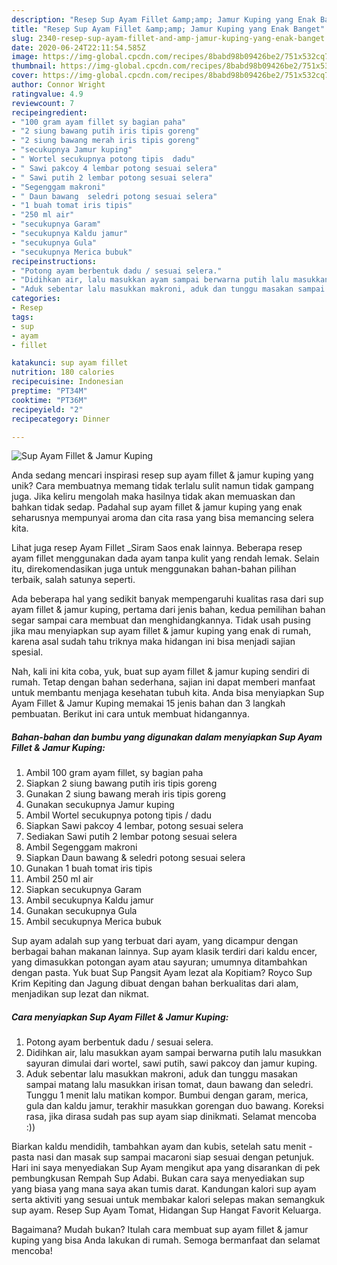 ```yaml
---
description: "Resep Sup Ayam Fillet &amp;amp; Jamur Kuping yang Enak Banget"
title: "Resep Sup Ayam Fillet &amp;amp; Jamur Kuping yang Enak Banget"
slug: 2340-resep-sup-ayam-fillet-and-amp-jamur-kuping-yang-enak-banget
date: 2020-06-24T22:11:54.585Z
image: https://img-global.cpcdn.com/recipes/8babd98b09426be2/751x532cq70/sup-ayam-fillet-jamur-kuping-foto-resep-utama.jpg
thumbnail: https://img-global.cpcdn.com/recipes/8babd98b09426be2/751x532cq70/sup-ayam-fillet-jamur-kuping-foto-resep-utama.jpg
cover: https://img-global.cpcdn.com/recipes/8babd98b09426be2/751x532cq70/sup-ayam-fillet-jamur-kuping-foto-resep-utama.jpg
author: Connor Wright
ratingvalue: 4.9
reviewcount: 7
recipeingredient:
- "100 gram ayam fillet sy bagian paha"
- "2 siung bawang putih iris tipis goreng"
- "2 siung bawang merah iris tipis goreng"
- "secukupnya Jamur kuping"
- " Wortel secukupnya potong tipis  dadu"
- " Sawi pakcoy 4 lembar potong sesuai selera"
- " Sawi putih 2 lembar potong sesuai selera"
- "Segenggam makroni"
- " Daun bawang  seledri potong sesuai selera"
- "1 buah tomat iris tipis"
- "250 ml air"
- "secukupnya Garam"
- "secukupnya Kaldu jamur"
- "secukupnya Gula"
- "secukupnya Merica bubuk"
recipeinstructions:
- "Potong ayam berbentuk dadu / sesuai selera."
- "Didihkan air, lalu masukkan ayam sampai berwarna putih lalu masukkan sayuran dimulai dari wortel, sawi putih, sawi pakcoy dan jamur kuping."
- "Aduk sebentar lalu masukkan makroni, aduk dan tunggu masakan sampai matang lalu masukkan irisan tomat, daun bawang dan seledri. Tunggu 1 menit lalu matikan kompor. Bumbui dengan garam, merica, gula dan kaldu jamur, terakhir masukkan gorengan duo bawang. Koreksi rasa, jika dirasa sudah pas sup ayam siap dinikmati. Selamat mencoba :))"
categories:
- Resep
tags:
- sup
- ayam
- fillet

katakunci: sup ayam fillet 
nutrition: 180 calories
recipecuisine: Indonesian
preptime: "PT34M"
cooktime: "PT36M"
recipeyield: "2"
recipecategory: Dinner

---
```



![Sup Ayam Fillet &amp; Jamur Kuping](https://img-global.cpcdn.com/recipes/8babd98b09426be2/751x532cq70/sup-ayam-fillet-jamur-kuping-foto-resep-utama.jpg)

Anda sedang mencari inspirasi resep sup ayam fillet &amp; jamur kuping yang unik? Cara membuatnya memang tidak terlalu sulit namun tidak gampang juga. Jika keliru mengolah maka hasilnya tidak akan memuaskan dan bahkan tidak sedap. Padahal sup ayam fillet &amp; jamur kuping yang enak seharusnya mempunyai aroma dan cita rasa yang bisa memancing selera kita.

Lihat juga resep Ayam Fillet _Siram Saos enak lainnya. Beberapa resep ayam fillet menggunakan dada ayam tanpa kulit yang rendah lemak. Selain itu, direkomendasikan juga untuk menggunakan bahan-bahan pilihan terbaik, salah satunya seperti.

Ada beberapa hal yang sedikit banyak mempengaruhi kualitas rasa dari sup ayam fillet &amp; jamur kuping, pertama dari jenis bahan, kedua pemilihan bahan segar sampai cara membuat dan menghidangkannya. Tidak usah pusing jika mau menyiapkan sup ayam fillet &amp; jamur kuping yang enak di rumah, karena asal sudah tahu triknya maka hidangan ini bisa menjadi sajian spesial.


Nah, kali ini kita coba, yuk, buat sup ayam fillet &amp; jamur kuping sendiri di rumah. Tetap dengan bahan sederhana, sajian ini dapat memberi manfaat untuk membantu menjaga kesehatan tubuh kita. Anda bisa menyiapkan Sup Ayam Fillet &amp; Jamur Kuping memakai 15 jenis bahan dan 3 langkah pembuatan. Berikut ini cara untuk membuat hidangannya.

<!--inarticleads1-->

##### Bahan-bahan dan bumbu yang digunakan dalam menyiapkan Sup Ayam Fillet &amp; Jamur Kuping:

1. Ambil 100 gram ayam fillet, sy bagian paha
1. Siapkan 2 siung bawang putih iris tipis goreng
1. Gunakan 2 siung bawang merah iris tipis goreng
1. Gunakan secukupnya Jamur kuping
1. Ambil  Wortel secukupnya potong tipis / dadu
1. Siapkan  Sawi pakcoy 4 lembar, potong sesuai selera
1. Sediakan  Sawi putih 2 lembar potong sesuai selera
1. Ambil Segenggam makroni
1. Siapkan  Daun bawang &amp; seledri potong sesuai selera
1. Gunakan 1 buah tomat iris tipis
1. Ambil 250 ml air
1. Siapkan secukupnya Garam
1. Ambil secukupnya Kaldu jamur
1. Gunakan secukupnya Gula
1. Ambil secukupnya Merica bubuk


Sup ayam adalah sup yang terbuat dari ayam, yang dicampur dengan berbagai bahan makanan lainnya. Sup ayam klasik terdiri dari kaldu encer, yang dimasukkan potongan ayam atau sayuran; umumnya ditambahkan dengan pasta. Yuk buat Sup Pangsit Ayam lezat ala Kopitiam? Royco Sup Krim Kepiting dan Jagung dibuat dengan bahan berkualitas dari alam, menjadikan sup lezat dan nikmat. 

<!--inarticleads2-->

##### Cara menyiapkan Sup Ayam Fillet &amp; Jamur Kuping:

1. Potong ayam berbentuk dadu / sesuai selera.
1. Didihkan air, lalu masukkan ayam sampai berwarna putih lalu masukkan sayuran dimulai dari wortel, sawi putih, sawi pakcoy dan jamur kuping.
1. Aduk sebentar lalu masukkan makroni, aduk dan tunggu masakan sampai matang lalu masukkan irisan tomat, daun bawang dan seledri. Tunggu 1 menit lalu matikan kompor. Bumbui dengan garam, merica, gula dan kaldu jamur, terakhir masukkan gorengan duo bawang. Koreksi rasa, jika dirasa sudah pas sup ayam siap dinikmati. Selamat mencoba :))


Biarkan kaldu mendidih, tambahkan ayam dan kubis, setelah satu menit - pasta nasi dan masak sup sampai macaroni siap sesuai dengan petunjuk. Hari ini saya menyediakan Sup Ayam mengikut apa yang disarankan di pek pembungkusan Rempah Sup Adabi. Bukan cara saya menyediakan sup yang biasa yang mana saya akan tumis darat. Kandungan kalori sup ayam serta aktiviti yang sesuai untuk membakar kalori selepas makan semangkuk sup ayam. Resep Sup Ayam Tomat, Hidangan Sup Hangat Favorit Keluarga. 

Bagaimana? Mudah bukan? Itulah cara membuat sup ayam fillet &amp; jamur kuping yang bisa Anda lakukan di rumah. Semoga bermanfaat dan selamat mencoba!
